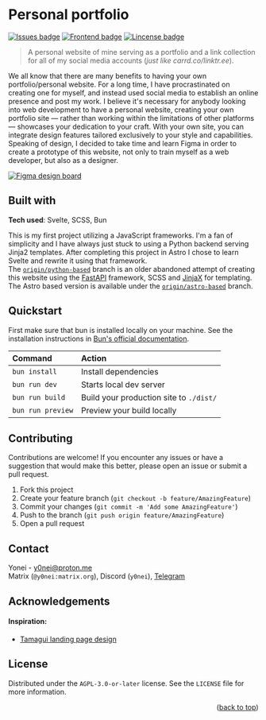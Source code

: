 <a name="readme-top"></a>

# Personal portfolio
[![Issues badge][issues badge]][issues]
[![Frontend badge][frontend badge]](https://svelte.dev)
[![Lincense badge][license badge]][license]

> A personal website of mine serving as a portfolio and a link collection for all of my social media accounts (*just like carrd.co/linktr.ee*).

We all know that there are many benefits to having your own portfolio/personal website. For a long time, I have procrastinated on creating one for myself, and instead used social media to establish an online presence and post my work. I believe it's necessary for anybody looking into web development to have a personal website, creating your own portfolio site — rather than working within the limitations of other platforms — showcases your dedication to your craft. With your own site, you can integrate design features tailored exclusively to your style and capabilities.
Speaking of design, I decided to take time and learn Figma in order to create a prototype of this website, not only to train myself as a web developer, but also as a designer.

[![Figma design board][figma badge]][figma board]

## Built with
**Tech used**: Svelte, SCSS, Bun

This is my first project utilizing a JavaScript frameworks. I'm a fan of simplicity and I have always just stuck to using a Python backend serving Jinja2 templates. After completing this project in Astro I chose to learn Svelte and rewrite it using that framework.  
The [`origin/python-based`][python branch] branch is an older abandoned attempt of creating this website using the [FastAPI][fastapi] framework, SCSS and [JinjaX][jinjax] for templating.  
The Astro based version is available under the [`origin/astro-based`][astro branch] branch.

## Quickstart
First make sure that bun is installed locally on your machine. See the installation instructions in [Bun's official documentation][bun install docs].

| Command                   | Action                                           |
| :------------------------ | :----------------------------------------------- |
| `bun install`             | Install dependencies                             |
| `bun run dev`             | Starts local dev server                          |
| `bun run build`           | Build your production site to `./dist/`          |
| `bun run preview`         | Preview your build locally                       |

## Contributing
Contributions are welcome! If you encounter any issues or have a suggestion that would make this better, please open an issue or submit a pull request.
1. Fork this project
2. Create your feature branch (`git checkout -b feature/AmazingFeature`)
3. Commit your changes (`git commit -m 'Add some AmazingFeature'`)
4. Push to the branch (`git push origin feature/AmazingFeature`)
5. Open a pull request

## Contact
Yonei - <y0nei@proton.me>  
Matrix (`@y0nei:matrix.org`), Discord (`y0nei`), [Telegram](https://t.me/y0nei)

## Acknowledgements
#### Inspiration:
- [Tamagui landing page design](https://www.lapa.ninja/post/tamagui/)

## License
Distributed under the `AGPL-3.0-or-later` license. See the `LICENSE` file for more information.

<p align="right">(<a href="#readme-top">back to top</a>)</p>

<!-- LINKS & IMAGES -->
[issues badge]: https://badgers.space/codeberg/issues/y0nei/portfolio?corner_radius=s
[frontend badge]: https://badgers.space/badge/frontend/svelte?color=FF3E00&corner_radius=s
[license badge]: https://badgers.space/badge/license/AGPL-3.0?color=pink&corner_radius=s
[figma badge]: https://badgers.space/badge/icon/figma%20design%20board?icon=feather-figma&color=F24E1E&scale=1.33&corner_radius=m&label=
[notbyai badge]: https://notbyai.fyi/img/produced-by-human-not-by-ai-white.svg

[license]: https://codeberg.org/y0nei/portfolio/src/branch/main/LICENSE
[issues]: https://codeberg.org/y0nei/portfolio/issues
[python branch]: https://codeberg.org/y0nei/portfolio/src/branch/python-based
[astro branch]: #
[figma board]: https://www.figma.com/file/9nHRCQxvyppGR1tTV1Oxje/Personal-portfolio?type=design&node-id=0%3A1&mode=design&t=ZYjOHM0oWB0JF30c-1
[bun install docs]: https://bun.sh/docs/installation
[fastapi]: https://fastapi.tiangolo.com/
[jinjax]: https://jinjax.scaletti.dev/
